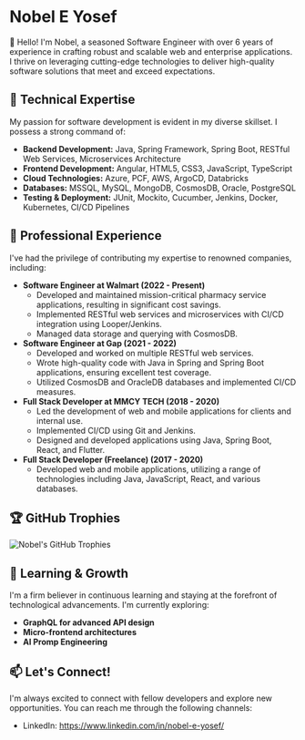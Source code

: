 # Nobel E Yosef

👋 Hello! I'm Nobel, a seasoned Software Engineer with over 6 years of experience in crafting robust and scalable web and enterprise applications. I thrive on leveraging cutting-edge technologies to deliver high-quality software solutions that meet and exceed expectations. 

## 🚀 Technical Expertise

My passion for software development is evident in my diverse skillset. I possess a strong command of:

* **Backend Development:** Java, Spring Framework, Spring Boot, RESTful Web Services, Microservices Architecture 
* **Frontend Development:** Angular, HTML5, CSS3, JavaScript, TypeScript 
* **Cloud Technologies:** Azure, PCF, AWS, ArgoCD, Databricks
* **Databases:** MSSQL, MySQL, MongoDB, CosmosDB, Oracle, PostgreSQL
* **Testing & Deployment:** JUnit, Mockito, Cucumber, Jenkins, Docker, Kubernetes, CI/CD Pipelines 

## 💼 Professional Experience

I've had the privilege of contributing my expertise to renowned companies, including:

* **Software Engineer at Walmart (2022 - Present)** 
    * Developed and maintained mission-critical pharmacy service applications, resulting in significant cost savings.
    * Implemented RESTful web services and microservices with CI/CD integration using Looper/Jenkins. 
    * Managed data storage and querying with CosmosDB.
* **Software Engineer at Gap (2021 - 2022)**
    * Developed and worked on multiple RESTful web services. 
    * Wrote high-quality code with Java in Spring and Spring Boot applications, ensuring excellent test coverage. 
    * Utilized CosmosDB and OracleDB databases and implemented CI/CD measures.
* **Full Stack Developer at MMCY TECH (2018 - 2020)**
    * Led the development of web and mobile applications for clients and internal use. 
    * Implemented CI/CD using Git and Jenkins.
    * Designed and developed applications using Java, Spring Boot, React, and Flutter. 
* **Full Stack Developer (Freelance) (2017 - 2020)**
    * Developed web and mobile applications, utilizing a range of technologies including Java, JavaScript, React, and various databases.

## 🏆 GitHub Trophies
![Nobel's GitHub Trophies](https://github-profile-trophy.vercel.app/?username=lileskinder&theme=algolia)

## 🌱  Learning & Growth

I'm a firm believer in continuous learning and staying at the forefront of technological advancements. I'm currently exploring:

*  **GraphQL for advanced API design**
*  **Micro-frontend architectures**
*  **AI Promp Engineering**

## 📫  Let's Connect!

I'm always excited to connect with fellow developers and explore new opportunities.  You can reach me through the following channels:

* LinkedIn: https://www.linkedin.com/in/nobel-e-yosef/
